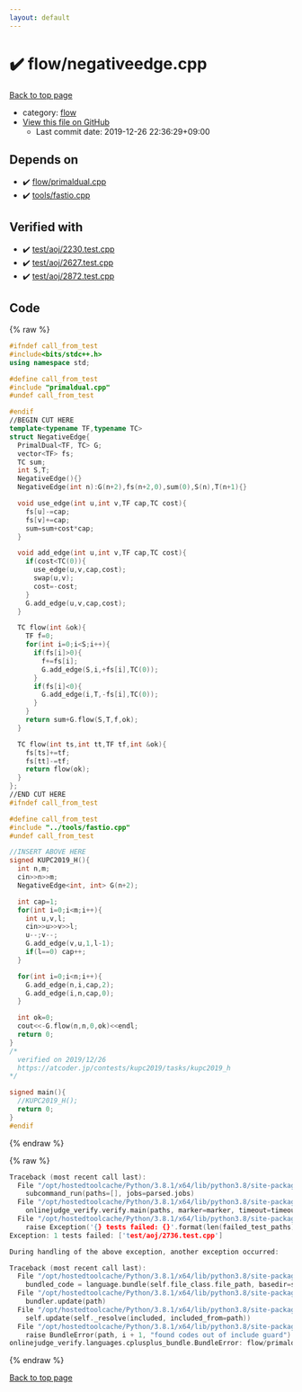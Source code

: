 ```yaml
---
layout: default
---
```


<!-- mathjax config similar to math.stackexchange -->
<script type="text/javascript" async
  src="https://cdnjs.cloudflare.com/ajax/libs/mathjax/2.7.5/MathJax.js?config=TeX-MML-AM_CHTML">
</script>
<script type="text/x-mathjax-config">
  MathJax.Hub.Config({
    TeX: { equationNumbers: { autoNumber: "AMS" }},
    tex2jax: {
      inlineMath: [ ['$','$'] ],
      processEscapes: true
    },
    "HTML-CSS": { matchFontHeight: false },
    displayAlign: "left",
    displayIndent: "2em"
  });
</script>

<script type="text/javascript" src="https://cdnjs.cloudflare.com/ajax/libs/jquery/3.4.1/jquery.min.js"></script>
<script src="https://cdn.jsdelivr.net/npm/jquery-balloon-js@1.1.2/jquery.balloon.min.js" integrity="sha256-ZEYs9VrgAeNuPvs15E39OsyOJaIkXEEt10fzxJ20+2I=" crossorigin="anonymous"></script>
<script type="text/javascript" src="../../assets/js/copy-button.js"></script>
<link rel="stylesheet" href="../../assets/css/copy-button.css" />


# :heavy_check_mark: flow/negativeedge.cpp

<a href="../../index.html">Back to top page</a>

* category: <a href="../../index.html#cff5497121104c2b8e0cb41ed2083a9b">flow</a>
* <a href="{{ site.github.repository_url }}/blob/master/flow/negativeedge.cpp">View this file on GitHub</a>
    - Last commit date: 2019-12-26 22:36:29+09:00




## Depends on

* :heavy_check_mark: <a href="primaldual.cpp.html">flow/primaldual.cpp</a>
* :heavy_check_mark: <a href="../tools/fastio.cpp.html">tools/fastio.cpp</a>


## Verified with

* :heavy_check_mark: <a href="../../verify/test/aoj/2230.test.cpp.html">test/aoj/2230.test.cpp</a>
* :heavy_check_mark: <a href="../../verify/test/aoj/2627.test.cpp.html">test/aoj/2627.test.cpp</a>
* :heavy_check_mark: <a href="../../verify/test/aoj/2872.test.cpp.html">test/aoj/2872.test.cpp</a>


## Code

<a id="unbundled"></a>
{% raw %}
```cpp
#ifndef call_from_test
#include<bits/stdc++.h>
using namespace std;

#define call_from_test
#include "primaldual.cpp"
#undef call_from_test

#endif
//BEGIN CUT HERE
template<typename TF,typename TC>
struct NegativeEdge{
  PrimalDual<TF, TC> G;
  vector<TF> fs;
  TC sum;
  int S,T;
  NegativeEdge(){}
  NegativeEdge(int n):G(n+2),fs(n+2,0),sum(0),S(n),T(n+1){}

  void use_edge(int u,int v,TF cap,TC cost){
    fs[u]-=cap;
    fs[v]+=cap;
    sum=sum+cost*cap;
  }

  void add_edge(int u,int v,TF cap,TC cost){
    if(cost<TC(0)){
      use_edge(u,v,cap,cost);
      swap(u,v);
      cost=-cost;
    }
    G.add_edge(u,v,cap,cost);
  }

  TC flow(int &ok){
    TF f=0;
    for(int i=0;i<S;i++){
      if(fs[i]>0){
        f+=fs[i];
        G.add_edge(S,i,+fs[i],TC(0));
      }
      if(fs[i]<0){
        G.add_edge(i,T,-fs[i],TC(0));
      }
    }
    return sum+G.flow(S,T,f,ok);
  }

  TC flow(int ts,int tt,TF tf,int &ok){
    fs[ts]+=tf;
    fs[tt]-=tf;
    return flow(ok);
  }
};
//END CUT HERE
#ifndef call_from_test

#define call_from_test
#include "../tools/fastio.cpp"
#undef call_from_test

//INSERT ABOVE HERE
signed KUPC2019_H(){
  int n,m;
  cin>>n>>m;
  NegativeEdge<int, int> G(n+2);

  int cap=1;
  for(int i=0;i<m;i++){
    int u,v,l;
    cin>>u>>v>>l;
    u--;v--;
    G.add_edge(v,u,1,l-1);
    if(l==0) cap++;
  }

  for(int i=0;i<n;i++){
    G.add_edge(n,i,cap,2);
    G.add_edge(i,n,cap,0);
  }

  int ok=0;
  cout<<-G.flow(n,n,0,ok)<<endl;
  return 0;
}
/*
  verified on 2019/12/26
  https://atcoder.jp/contests/kupc2019/tasks/kupc2019_h
*/

signed main(){
  //KUPC2019_H();
  return 0;
}
#endif

```
{% endraw %}

<a id="bundled"></a>
{% raw %}
```cpp
Traceback (most recent call last):
  File "/opt/hostedtoolcache/Python/3.8.1/x64/lib/python3.8/site-packages/onlinejudge_verify/main.py", line 181, in main
    subcommand_run(paths=[], jobs=parsed.jobs)
  File "/opt/hostedtoolcache/Python/3.8.1/x64/lib/python3.8/site-packages/onlinejudge_verify/main.py", line 59, in subcommand_run
    onlinejudge_verify.verify.main(paths, marker=marker, timeout=timeout, jobs=jobs)
  File "/opt/hostedtoolcache/Python/3.8.1/x64/lib/python3.8/site-packages/onlinejudge_verify/verify.py", line 133, in main
    raise Exception('{} tests failed: {}'.format(len(failed_test_paths), [str(path.relative_to(pathlib.Path.cwd())) for path in failed_test_paths]))
Exception: 1 tests failed: ['test/aoj/2736.test.cpp']

During handling of the above exception, another exception occurred:

Traceback (most recent call last):
  File "/opt/hostedtoolcache/Python/3.8.1/x64/lib/python3.8/site-packages/onlinejudge_verify/docs.py", line 347, in write_contents
    bundled_code = language.bundle(self.file_class.file_path, basedir=self.cpp_source_path)
  File "/opt/hostedtoolcache/Python/3.8.1/x64/lib/python3.8/site-packages/onlinejudge_verify/languages/cplusplus.py", line 63, in bundle
    bundler.update(path)
  File "/opt/hostedtoolcache/Python/3.8.1/x64/lib/python3.8/site-packages/onlinejudge_verify/languages/cplusplus_bundle.py", line 182, in update
    self.update(self._resolve(included, included_from=path))
  File "/opt/hostedtoolcache/Python/3.8.1/x64/lib/python3.8/site-packages/onlinejudge_verify/languages/cplusplus_bundle.py", line 151, in update
    raise BundleError(path, i + 1, "found codes out of include guard")
onlinejudge_verify.languages.cplusplus_bundle.BundleError: flow/primaldual.cpp: line 5: found codes out of include guard

```
{% endraw %}

<a href="../../index.html">Back to top page</a>

